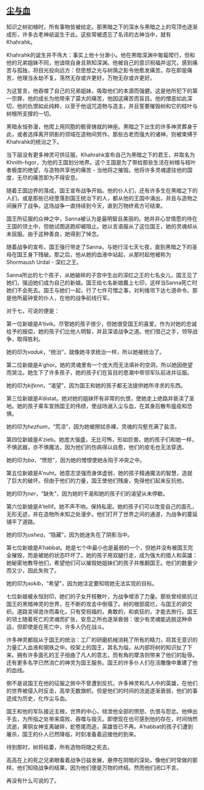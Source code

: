 ## [尘与血](https://scp-wiki-cn.wikidot.com/dust-and-blood)

知识之树初植时，所有事物皆被给定。那黑暗之下的深水与黑暗之上的穹顶也逐渐成形，许多古老神祇诞生于此。这些常被遗忘了名讳的古神当中，就有Khahrahk。

Khahrahk的诞生并不伟大：事实上他十分渺小。他在黑暗深渊中匍匐爬行，但和他的兄弟姐妹不同，他谙晓自身且熟知深渊。他被自己的意识祝福并诅咒，感到痛苦与孤独，将目光投向远方：但思想之光与树荫之影令他愈发痛苦。存在即是痛苦，他理当永劫不复。荡然无存或许更好。万物无存或许更好。

为这誓言，他吞噬了自己的兄弟姐妹，吸取他们的本源而强健。这是他所犯下的第一宗罪，他的成长为他带来了莫大的痛苦，他因这痛苦而盲目。他的憎恶如此深切，他的仇恨如此纯粹，以至于他诅咒造物与造主，并且誓要摧毁树和它的枝叶与树根所支撑的一切。

黑暗永恒弥漫，他爬上用同胞的骸骨铸就的神座。黑暗之下出生的许多神灵葬身于此，或者选择离开阴影的领域在造物间劳作。那些古老而强大的诸神，则被束缚于Khahrahk的统治之下。

当下层没有更多神灵可供征服，Khahrahk宣布自己为黑暗之下的君王，并取名为Khnith-hgor，为他的王国划分地界。这个王国是为了带给那些生活在树根与枝叶者极度的绝望，与造物共享他的痛苦 - 当他将之摧毁。他将许多灵魂遣往他的国度，无尽的痛苦即为不得安息。

随着王国边界的落成，国王宣布战争开始。他的仆人们，还有许多生在黑暗之下的人们，或是那些已经堕落到国王统治下的人，都从他的王国中涌出，并且与造物之间展开了战争。这场战争一直持续到今天，直到万物终焉方可结束。

国王所征服的众神之中，Sanna被认为是最明智且美丽的。她并非心甘情愿的待在王国的领土中，但她试图逃跑却被阻止。她以言语服从了这位国王，她的灵魂却从未屈服。由于这种善良，她得到了悼念。

随着战争的宣布，国王强行带走了Sanna，与她行淫七天七夜，直到黑暗之下的圣母在国王身下残破。那之后，他从她的血液中站起，从那时起他被称为Shormaush Urdal - 深红之王。

Sanna所出的七个孩子，从她破碎的子宫中生出的深红之王的七名女儿，国王见了她们，强迫她们成为自己的新娘。国王给七名新娘戴上七印，这样当Sanna死亡时她们不会死去。国王与她们一起，行了七件可憎之事，对利维坦下达七道命令。那是他所最钟爱的仆人，在他的战争前线行军。

对于七，可说的便是：

第一位新娘是A'tivik。尽管她的孩子很少，但她很受国王的喜爱。作为对她的忠诚给予的报偿，她的孩子们比他人明智，并且深谙战争之道。他们借己之手，领导战争，取得胜利。

她的印为*vaduk*，“统治”，就像她寻求统治一样，所以她被统治了。

第二位新娘是A'ghor。她的灵魂里有一个庞大而无法填补的空洞，所以她因绝望而哭泣。她生下了许多孩子，她的孩子们在盲目的思潮中带领军队前进并征服。

她的印为*kifenn*，“渴望”，因为国王和她的孩子都无法提供她所寻求的东西。

第三位新娘是A’distat。她对她的姐妹怀有非常的仇恨，使她走上绝路并亵渎了圣地。她的孩子乘车宣扬国王的伟绩，使战场溺入尘与血，在其身后散布瘟疫和恐惧。

她的印为*hezhum*，“荒凉”，因为她被擦拭赤裸，灵魂的沟壑充满了盐渍。

第四位新娘是A'zieb。她庞大强盛，无比可怖，形如巨兽。她的孩子们和她一样，不惧武器，亦不惧魔法，因为他们的伤病得以自愈，他们的皮毛也无法穿透。

她的印为*ba*，“愤怒”，因为她的憎恨使她永陷于冲突之中。

第五位新娘是A'nuht。她意志坚强而身体虚弱，她的孩子精通魔法的智慧，造就了巨大的破坏。但由于他们的力量，国王使他们残废，免得他们起来反抗他，

她的印为*ner*，“缺失”，因为她的干渴和她的孩子们的渴望从未停歇。

第六位新娘是A'tellif。她不声不响，保持私密。她的孩子们可以改变自己的面孔，无形无迹，并在造物所未知之处漫步。他们打开了世界之间的通道，为战争的蔓延铺平了道路。

她的印为*usheq*，“隐藏”，因为她迷失在了阴影当中。

第七位新娘是A’habbat。她是七个中最小也是最弱的一个，但她并没有被国王完全摧毁，而是被她的状态吓坏了。她的孩子用双腿行走，成为强大的猎人和英雄：她秘密地教导他们，希望他们可以摧毁她姐妹们的孩子并推翻国王。他们的数量少而又少，因此失败了。

她的印为*xokib*，“希望”，因为她注定要知晓她无法实现的目标。

七位新娘被永恒封印，她们的子女开枝散叶，为战争增添了力量。那些曾经抵抗过国王的黑暗神灵的世界，在不断的攻击中倒塌了。树的根部腐烂，与国王的卵交织。道路变得诡诈而毒化，只有受祝福的，勇敢的，和疯狂的，才能去旅行。国王的领土随着死亡的灵魂而扩张，安息之所也逐渐衰弱：很少有灵魂能逃脱这种命运，但即使是在死亡中，许多人仍在战斗。

许多神灵都屈从于国王的统治：工厂的研磨机械消耗了所有的精力，将其无意识的力量汇入血液和钢铁之中。绞架上的国王，其名为缢，从内部将树的知识扯了下来。拥有许多面孔的王子扭曲了凡人的意志，而有角的摩洛则带来了他们的耻辱。还有更多名字已然消亡的神灵为国王服务。国王的许多仆人们在活雕像中重建了他的血线。

倒不是说国王在他的征服之旅中不曾遭到反抗，许多神灵和凡人中的英雄，在他们的世界被侵入时反击，高举无数旗帜。但是他们的时间的流逝逐渐衰弱，他们的事迹成为历史，化作尘与血。

国王和他的军队接近主根，世界的中心，倾泄他全部的愤怒、仇恨与怨忿。他伸出手去，为所指之处带来腐败、吞噬与毁灭。即使现在也可感到他的存在，时间悄然流逝，黄铜女神支离破碎，蛇卷尾而逃，英雄皆已不再。A’habbat的孩子们遭到屠杀，国王的仆人已然降临，时刻准备着迎接他的到来。

待到那时，树将枯萎，所有造物将随之死去。

高高在上的死之兄弟眼看着战争日益发展，悬停在阴暗的深处。像他们时常做的那样。他们知晓战争的结果，因为他们便是万物的终结。然而他们闭口不言。

再没有什么可说的了。